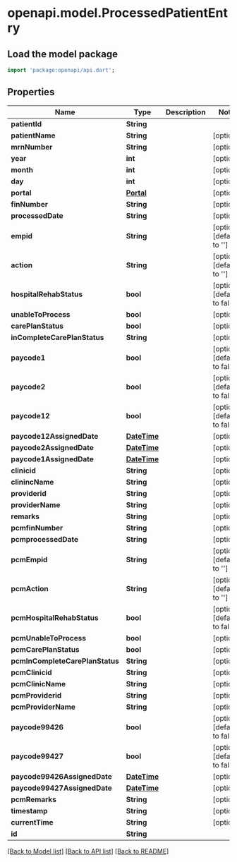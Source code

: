 # openapi.model.ProcessedPatientEntry

## Load the model package
```dart
import 'package:openapi/api.dart';
```

## Properties
Name | Type | Description | Notes
------------ | ------------- | ------------- | -------------
**patientId** | **String** |  | 
**patientName** | **String** |  | [optional] 
**mrnNumber** | **String** |  | [optional] 
**year** | **int** |  | [optional] 
**month** | **int** |  | [optional] 
**day** | **int** |  | [optional] 
**portal** | [**Portal**](Portal.md) |  | [optional] 
**finNumber** | **String** |  | [optional] 
**processedDate** | **String** |  | [optional] 
**empid** | **String** |  | [optional] [default to '']
**action** | **String** |  | [optional] [default to '']
**hospitalRehabStatus** | **bool** |  | [optional] [default to false]
**unableToProcess** | **bool** |  | [optional] 
**carePlanStatus** | **bool** |  | [optional] 
**inCompleteCarePlanStatus** | **String** |  | [optional] 
**paycode1** | **bool** |  | [optional] [default to false]
**paycode2** | **bool** |  | [optional] [default to false]
**paycode12** | **bool** |  | [optional] [default to false]
**paycode12AssignedDate** | [**DateTime**](DateTime.md) |  | [optional] 
**paycode2AssignedDate** | [**DateTime**](DateTime.md) |  | [optional] 
**paycode1AssignedDate** | [**DateTime**](DateTime.md) |  | [optional] 
**clinicid** | **String** |  | [optional] 
**clinincName** | **String** |  | [optional] 
**providerid** | **String** |  | [optional] 
**providerName** | **String** |  | [optional] 
**remarks** | **String** |  | [optional] 
**pcmfinNumber** | **String** |  | [optional] 
**pcmprocessedDate** | **String** |  | [optional] 
**pcmEmpid** | **String** |  | [optional] [default to '']
**pcmAction** | **String** |  | [optional] [default to '']
**pcmHospitalRehabStatus** | **bool** |  | [optional] [default to false]
**pcmUnableToProcess** | **bool** |  | [optional] 
**pcmCarePlanStatus** | **bool** |  | [optional] 
**pcmInCompleteCarePlanStatus** | **String** |  | [optional] 
**pcmClinicid** | **String** |  | [optional] 
**pcmClinicName** | **String** |  | [optional] 
**pcmProviderid** | **String** |  | [optional] 
**pcmProviderName** | **String** |  | [optional] 
**paycode99426** | **bool** |  | [optional] [default to false]
**paycode99427** | **bool** |  | [optional] [default to false]
**paycode99426AssignedDate** | [**DateTime**](DateTime.md) |  | [optional] 
**paycode99427AssignedDate** | [**DateTime**](DateTime.md) |  | [optional] 
**pcmRemarks** | **String** |  | [optional] 
**timestamp** | **String** |  | [optional] 
**currentTime** | **String** |  | [optional] 
**id** | **String** |  | 

[[Back to Model list]](../README.md#documentation-for-models) [[Back to API list]](../README.md#documentation-for-api-endpoints) [[Back to README]](../README.md)


